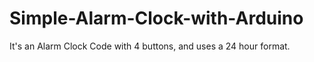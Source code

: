 # Simple-Alarm-Clock-with-Arduino
It's an Alarm Clock Code with 4 buttons, and uses a 24 hour format. 
